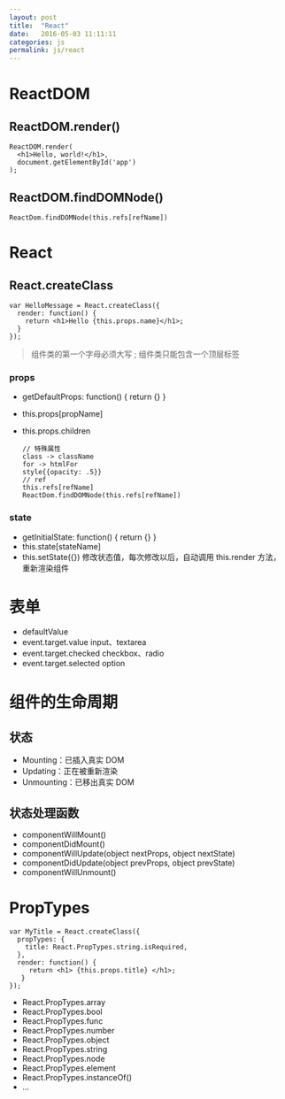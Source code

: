 ```yaml
---
layout: post
title:  "React"
date:   2016-05-03 11:11:11
categories: js
permalink: js/react
---
```



# ReactDOM

## ReactDOM.render()

    ReactDOM.render(
      <h1>Hello, world!</h1>,
      document.getElementById('app')
    );

## ReactDOM.findDOMNode()

    ReactDom.findDOMNode(this.refs[refName])

# React

## React.createClass

    var HelloMessage = React.createClass({
      render: function() {
        return <h1>Hello {this.props.name}</h1>;
      }
    });

> 组件类的第一个字母必须大写 ; 组件类只能包含一个顶层标签

### props

* getDefaultProps: function() { return {} }
* this.props[propName]
* this.props.children

      // 特殊属性
      class -> className
      for -> htmlFor
      style{{opacity: .5}}
      // ref
      this.refs[refName]
      ReactDom.findDOMNode(this.refs[refName])

### state

* getInitialState: function() { return {} }
* this.state[stateName]
* this.setState({}) 修改状态值，每次修改以后，自动调用 this.render 方法，重新渲染组件

#  表单

* defaultValue
* event.target.value      input、textarea
* event.target.checked    checkbox、radio
* event.target.selected   option

# 组件的生命周期

## 状态

* Mounting：已插入真实 DOM
* Updating：正在被重新渲染
* Unmounting：已移出真实 DOM

## 状态处理函数

* componentWillMount()
* componentDidMount()
* componentWillUpdate(object nextProps, object nextState)
* componentDidUpdate(object prevProps, object prevState)
* componentWillUnmount()

# PropTypes

    var MyTitle = React.createClass({
      propTypes: {
        title: React.PropTypes.string.isRequired,
      },
      render: function() {
         return <h1> {this.props.title} </h1>;
       }
    });

* React.PropTypes.array
* React.PropTypes.bool
* React.PropTypes.func
* React.PropTypes.number
* React.PropTypes.object
* React.PropTypes.string
* React.PropTypes.node
* React.PropTypes.element
* React.PropTypes.instanceOf()
* ...